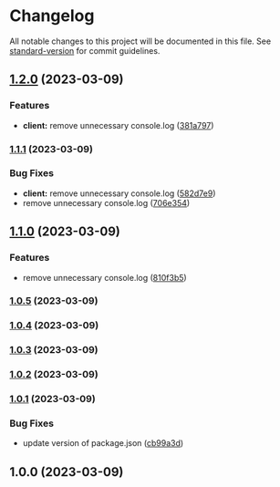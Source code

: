 # Changelog

All notable changes to this project will be documented in this file. See [standard-version](https://github.com/conventional-changelog/standard-version) for commit guidelines.

## [1.2.0](https://github.com/tommychen5110/test/compare/v1.1.1...v1.2.0) (2023-03-09)


### Features

* **client:** remove unnecessary console.log ([381a797](https://github.com/tommychen5110/test/commit/381a7978fe46654a1c6089ad4eb9be44098876b2))

### [1.1.1](https://github.com/tommychen5110/test/compare/v1.1.0...v1.1.1) (2023-03-09)


### Bug Fixes

* **client:** remove unnecessary console.log ([582d7e9](https://github.com/tommychen5110/test/commit/582d7e982f09325f786ba4093e4e66710317be2e))
* remove unnecessary console.log ([706e354](https://github.com/tommychen5110/test/commit/706e354f537755a9baf3ccf4a2afa94668c77e56))

## [1.1.0](https://github.com/tommychen5110/test/compare/v1.0.5...v1.1.0) (2023-03-09)


### Features

* remove unnecessary console.log ([810f3b5](https://github.com/tommychen5110/test/commit/810f3b5540923cde0fa64fc1ccbf5cf1df387f97))

### [1.0.5](https://github.com/tommychen5110/test/compare/v1.0.4...v1.0.5) (2023-03-09)

### [1.0.4](https://github.com/tommychen5110/test/compare/v1.0.3...v1.0.4) (2023-03-09)

### [1.0.3](https://github.com/tommychen5110/test/compare/v1.0.2...v1.0.3) (2023-03-09)

### [1.0.2](https://github.com/tommychen5110/test/compare/v1.0.1...v1.0.2) (2023-03-09)

### [1.0.1](https://github.com/tommychen5110/test/compare/v1.0.0...v1.0.1) (2023-03-09)


### Bug Fixes

* update version of package.json ([cb99a3d](https://github.com/tommychen5110/test/commit/cb99a3deffdad16562f45fa239df20b4e19d9c95))

## 1.0.0 (2023-03-09)
